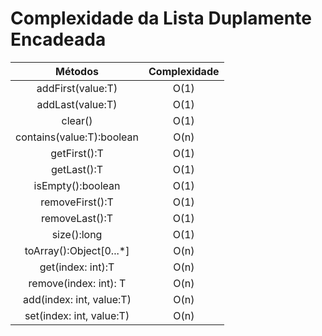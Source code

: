 # Complexidade da Lista Duplamente Encadeada

| Métodos                    | Complexidade |
|:--------------------------:|:------------:|
| addFirst(value:T)          |	O(1)        |
| addLast(value:T)           |	O(1)        |
| clear()	             |  O(1)        |    
| contains(value:T):boolean  |	O(n)        |
| getFirst():T	             |  O(1)        |
| getLast():T	             |  O(1)        |  
| isEmpty():boolean          |	O(1)        |
| removeFirst():T	     |  O(1)        |
| removeLast():T	     |  O(1)        |
| size():long	             |  O(1)        |
| toArray():Object[0...*]	     |  O(n)        |
| get(index: int):T	     |  O(n)        |
| remove(index: int): T	     |  O(n)        |
| add(index: int, value:T)   |	O(n)        |
| set(index: int, value:T)   |	O(n)        |
